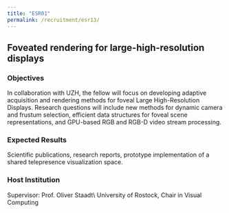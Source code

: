 ```yaml
---
title: "ESR01"
permalink: /recruitment/esr13/
---
```

## Foveated rendering for large-high-resolution displays

### Objectives

In collaboration with UZH, the fellow will focus on developing adaptive acquisition and rendering methods for foveal Large High-Resolution Displays. Research questions will include new methods for dynamic camera and frustum selection, efficient data structures for foveal scene representations, and GPU-based RGB and RGB-D video stream processing.

### Expected Results

Scientific publications, research reports, prototype implementation of a shared telepresence visualization space.

### Host Institution

Supervisor: Prof. Oliver Staadt\\
University of Rostock, Chair in Visual Computing